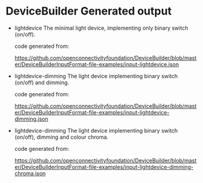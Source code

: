 # DeviceBuilder Generated output


- lightdevice
    The minimal light device, implementing only binary switch (on/off).
    
    code generated from:

    https://github.com/openconnectivityfoundation/DeviceBuilder/blob/master/DeviceBuilderInputFormat-file-examples/input-lightdevice.json
  

  
- lightdevice-dimming
    The light device implementing binary switch (on/off) and dimming.
    
    code generated from:

    https://github.com/openconnectivityfoundation/DeviceBuilder/blob/master/DeviceBuilderInputFormat-file-examples/input-lightdevice-dimming.json
  
  
  
- lightdevice-dimming
    The light device implementing binary switch (on/off), dimming and colour chroma.
    
    code generated from:

    https://github.com/openconnectivityfoundation/DeviceBuilder/blob/master/DeviceBuilderInputFormat-file-examples/input-lightdevice-dimming-chroma.json
  